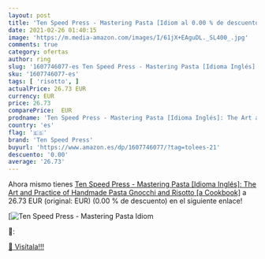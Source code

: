 ```yaml
---
layout: post
title: 'Ten Speed Press - Mastering Pasta [Idiom al 0.00 % de descuento'
date: 2021-02-26 01:40:15
image: 'https://m.media-amazon.com/images/I/61jX+EAguDL._SL400_.jpg'
comments: true
category: ofertas
author: ring
slug: '1607746077-es Ten Speed Press - Mastering Pasta [Idioma Inglés]: The Art...'
sku: '1607746077-es'
tags: [ 'risotto', ]
actualPrice: 26.73 EUR
currency: EUR
price: 26.73
comparePrice:  EUR
prodname: 'Ten Speed Press - Mastering Pasta [Idioma Inglés]: The Art and Practice of Handmade Pasta  Gnocchi  and Risotto [a Cookbook]'
country: 'es'
flag: '🇪🇸'
brand: 'Ten Speed Press'
buyurl: 'https://www.amazon.es/dp/1607746077/?tag=tolees-21'
descuento: '0.00'
average: '26.73'
---
```


Ahora mismo tienes [Ten Speed Press - Mastering Pasta [Idioma Inglés]: The Art and Practice of Handmade Pasta  Gnocchi  and Risotto [a Cookbook]](https://www.amazon.es/dp/1607746077/?tag=tolees-21) a 26.73 EUR (original:  EUR) (0.00 %  de descuento) en el siguiente enlace!

[![Ten Speed Press - Mastering Pasta [Idiom](https://m.media-amazon.com/images/I/61jX+EAguDL._SL400_.jpg)](https://www.amazon.es/dp/1607746077/?tag=tolees-21)

🔎:


[🛒 Visítala!!!](https://www.amazon.es/dp/1607746077/?tag=tolees-21)
